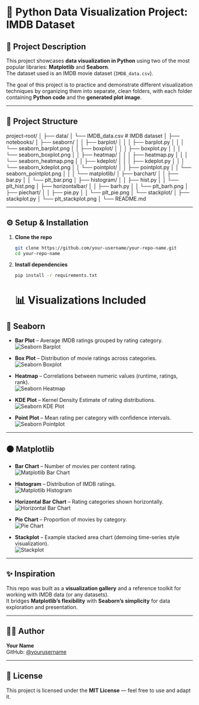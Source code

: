 # 🎨 Python Data Visualization Project: IMDB Dataset

## 📖 Project Description
This project showcases **data visualization in Python** using two of the most popular libraries: **Matplotlib** and **Seaborn**.  
The dataset used is an IMDB movie dataset (`IMDB_data.csv`).  

The goal of this project is to practice and demonstrate different visualization techniques by organizing them into separate, clean folders, with each folder containing **Python code** and the **generated plot image**.

---

## 📂 Project Structure

project-root/
│
├── data/
│ └── IMDB_data.csv # IMDB dataset
│
├── notebooks/
│ ├── seaborn/
│ │ ├── barplot/
│ │ │ ├── barplot.py
│ │ │ └── seaborn_barplot.png
│ │ ├── boxplot/
│ │ │ ├── boxplot.py
│ │ │ └── seaborn_boxplot.png
│ │ ├── heatmap/
│ │ │ ├── heatmap.py
│ │ │ └── seaborn_heatmap.png
│ │ ├── kdeplot/
│ │ │ ├── kdeplot.py
│ │ │ └── seaborn_kdeplot.png
│ │ └── pointplot/
│ │ ├── pointplot.py
│ │ └── seaborn_pointplot.png
│ │
│ └── matplotlib/
│ ├── barchart/
│ │ ├── bar.py
│ │ └── plt_bar.png
│ ├── histogram/
│ │ ├── hist.py
│ │ └── plt_hist.png
│ ├── horizontalbar/
│ │ ├── barh.py
│ │ └── plt_barh.png
│ ├── piechart/
│ │ ├── pie.py
│ │ └── plt_pie.png
│ └── stackplot/
│ ├── stackplot.py
│ └── plt_stackplot.png
│
└── README.md



---

## ⚙️ Setup & Installation

1. **Clone the repo**  
   ```bash
   git clone https://github.com/your-username/your-repo-name.git
   cd your-repo-name
   ```
2. **Install dependencies**
   ```bash
   pip install -r requirements.txt
   ```
   # 📊 Visualizations Included

## 🔵 Seaborn

- **Bar Plot** – Average IMDB ratings grouped by rating category.  
  ![Seaborn Barplot](notebooks/seaborn/barplot/seaborn_barplot.png)

- **Box Plot** – Distribution of movie ratings across categories.  
  ![Seaborn Boxplot](notebooks/seaborn/boxplot/seaborn_boxplot.png)

- **Heatmap** – Correlations between numeric values (runtime, ratings, rank).  
  ![Seaborn Heatmap](notebooks/seaborn/heatmap/seaborn_heatmap.png)

- **KDE Plot** – Kernel Density Estimate of rating distributions.  
  ![Seaborn KDE Plot](notebooks/seaborn/kdeplot/seaborn_kdeplot.png)

- **Point Plot** – Mean rating per category with confidence intervals.  
  ![Seaborn Pointplot](notebooks/seaborn/pointplot/seaborn_pointplot.png)

---

## 🟠 Matplotlib

- **Bar Chart** – Number of movies per content rating.  
  ![Matplotlib Bar Chart](notebooks/matplotlib/barchart/plt_bar.png)

- **Histogram** – Distribution of IMDB ratings.  
  ![Matplotlib Histogram](notebooks/matplotlib/histogram/plt_hist.png)

- **Horizontal Bar Chart** – Rating categories shown horizontally.  
  ![Horizontal Bar Chart](notebooks/matplotlib/horizontalbar/plt_barh.png)

- **Pie Chart** – Proportion of movies by category.  
  ![Pie Chart](notebooks/matplotlib/piechart/plt_pie.png)

- **Stackplot** – Example stacked area chart (demoing time-series style visualization).  
  ![Stackplot](notebooks/matplotlib/stackplot/plt_stackplot.png)

---

## ✨ Inspiration
This repo was built as a **visualization gallery** and a reference toolkit for working with IMDB data (or any datasets).  
It bridges **Matplotlib’s flexibility** with **Seaborn’s simplicity** for data exploration and presentation.

---

## 👨‍💻 Author
**Your Name**  
GitHub: [@yourusername](https://github.com/yourusername)

---

## 📜 License
This project is licensed under the **MIT License** — feel free to use and adapt it.
   
